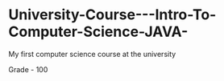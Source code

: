 # University-Course---Intro-To-Computer-Science-JAVA-
My first computer science course  at the university

Grade - 100
